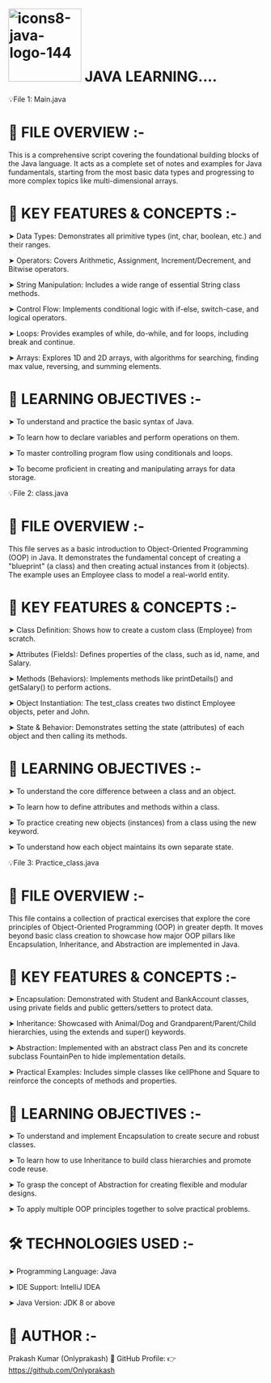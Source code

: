 #  <img width="144" height="144" alt="icons8-java-logo-144" src="https://github.com/user-attachments/assets/24073abe-11b6-412d-938a-a32f61e81b51" /> JAVA LEARNING....

💡File 1: Main.java
# 📘 FILE OVERVIEW :-

This is a comprehensive script covering the foundational building blocks of the Java language. It acts as a complete set of notes and examples for Java fundamentals, starting from the most basic data types and progressing to more complex topics like multi-dimensional arrays.

# 🚀 KEY FEATURES & CONCEPTS :-

➤ Data Types: Demonstrates all primitive types (int, char, boolean, etc.) and their ranges.

➤ Operators: Covers Arithmetic, Assignment, Increment/Decrement, and Bitwise operators.

➤ String Manipulation: Includes a wide range of essential String class methods.

➤ Control Flow: Implements conditional logic with if-else, switch-case, and logical operators.

➤ Loops: Provides examples of while, do-while, and for loops, including break and continue.

➤ Arrays: Explores 1D and 2D arrays, with algorithms for searching, finding max value, reversing, and summing elements.

# 🧠 LEARNING OBJECTIVES :-

➤ To understand and practice the basic syntax of Java.

➤ To learn how to declare variables and perform operations on them.

➤ To master controlling program flow using conditionals and loops.

➤ To become proficient in creating and manipulating arrays for data storage.

💡File 2: class.java
# 📘 FILE OVERVIEW :-

This file serves as a basic introduction to Object-Oriented Programming (OOP) in Java. It demonstrates the fundamental concept of creating a "blueprint" (a class) and then creating actual instances from it (objects). The example uses an Employee class to model a real-world entity.

# 🚀 KEY FEATURES & CONCEPTS :-

➤ Class Definition: Shows how to create a custom class (Employee) from scratch.

➤ Attributes (Fields): Defines properties of the class, such as id, name, and Salary.

➤ Methods (Behaviors): Implements methods like printDetails() and getSalary() to perform actions.

➤ Object Instantiation: The test_class creates two distinct Employee objects, peter and John.

➤ State & Behavior: Demonstrates setting the state (attributes) of each object and then calling its methods.

# 🧠 LEARNING OBJECTIVES :-

➤ To understand the core difference between a class and an object.

➤ To learn how to define attributes and methods within a class.

➤ To practice creating new objects (instances) from a class using the new keyword.

➤ To understand how each object maintains its own separate state.

💡File 3: Practice_class.java
# 📘 FILE OVERVIEW :-

This file contains a collection of practical exercises that explore the core principles of Object-Oriented Programming (OOP) in greater depth. It moves beyond basic class creation to showcase how major OOP pillars like Encapsulation, Inheritance, and Abstraction are implemented in Java.

# 🚀 KEY FEATURES & CONCEPTS :-

➤ Encapsulation: Demonstrated with Student and BankAccount classes, using private fields and public getters/setters to protect data.

➤ Inheritance: Showcased with Animal/Dog and Grandparent/Parent/Child hierarchies, using the extends and super() keywords.

➤ Abstraction: Implemented with an abstract class Pen and its concrete subclass FountainPen to hide implementation details.

➤ Practical Examples: Includes simple classes like cellPhone and Square to reinforce the concepts of methods and properties.

# 🧠 LEARNING OBJECTIVES :-

➤ To understand and implement Encapsulation to create secure and robust classes.

➤ To learn how to use Inheritance to build class hierarchies and promote code reuse.

➤ To grasp the concept of Abstraction for creating flexible and modular designs.

➤ To apply multiple OOP principles together to solve practical problems.

# 🛠️ TECHNOLOGIES USED :-

➤ Programming Language: Java

➤ IDE Support: IntelliJ IDEA

➤ Java Version: JDK 8 or above

# 👤 AUTHOR :-

Prakash Kumar (Onlyprakash)
📎 GitHub Profile:
👉 https://github.com/Onlyprakash
